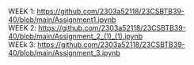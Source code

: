 WEEK 1: https://github.com/2303a52118/23CSBTB39-40/blob/main/Assignment1.ipynb                                      
WEEK 2: https://github.com/2303a52118/23CSBTB39-40/blob/main/Assignment_2_(1)_(1).ipynb                                         
WEEk 3: https://github.com/2303a52118/23CSBTB39-40/blob/main/Assignment_3.ipynb                                                 
